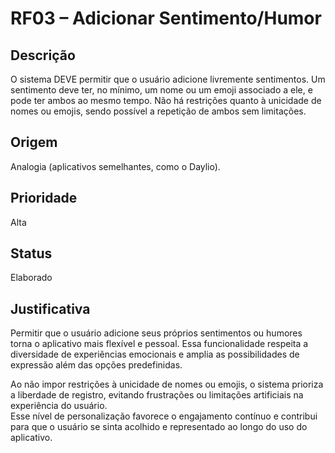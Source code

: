 # RF03 – Adicionar Sentimento/Humor

## Descrição  
O sistema DEVE permitir que o usuário adicione livremente sentimentos. Um sentimento deve ter, no mínimo, um nome ou um emoji associado a ele, e pode ter ambos ao mesmo tempo. Não há restrições quanto à unicidade de nomes ou emojis, sendo possível a repetição de ambos sem limitações.

## Origem  
Analogia (aplicativos semelhantes, como o Daylio).

## Prioridade  
Alta

## Status  
Elaborado

## Justificativa  
Permitir que o usuário adicione seus próprios sentimentos ou humores torna o aplicativo mais flexível e pessoal. Essa funcionalidade respeita a diversidade de experiências emocionais e amplia as possibilidades de expressão além das opções predefinidas.

Ao não impor restrições à unicidade de nomes ou emojis, o sistema prioriza a liberdade de registro, evitando frustrações ou limitações artificiais na experiência do usuário.  
Esse nível de personalização favorece o engajamento contínuo e contribui para que o usuário se sinta acolhido e representado ao longo do uso do aplicativo.
